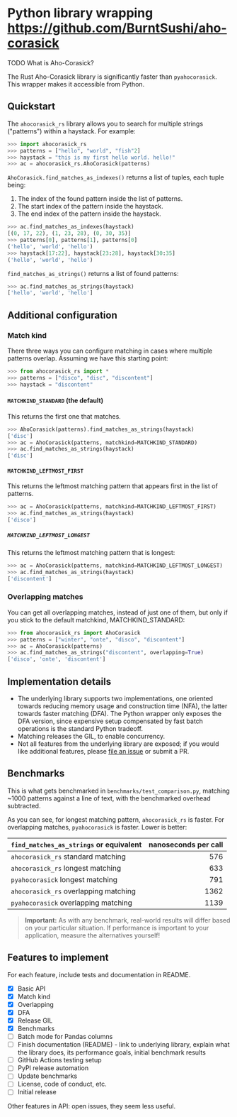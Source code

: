 # Python library wrapping https://github.com/BurntSushi/aho-corasick

TODO What is Aho-Corasick?

The Rust Aho-Corasick library is significantly faster than `pyahocorasick`.
This wrapper makes it accessible from Python.

## Quickstart

The `ahocorasick_rs` library allows you to search for multiple strings ("patterns") within a haystack.
For example:

```python
>>> import ahocorasick_rs
>>> patterns = ["hello", "world", "fish"2]
>>> haystack = "this is my first hello world. hello!"
>>> ac = ahocorasick_rs.AhoCorasick(patterns)
```

`AhoCorasick.find_matches_as_indexes()` returns a list of tuples, each tuple being:

1. The index of the found pattern inside the list of patterns.
2. The start index of the pattern inside the haystack.
3. The end index of the pattern inside the haystack.

```python
>>> ac.find_matches_as_indexes(haystack)
[(0, 17, 22), (1, 23, 28), (0, 30, 35)]
>>> patterns[0], patterns[1], patterns[0]
('hello', 'world', 'hello')
>>> haystack[17:22], haystack[23:28], haystack[30:35]
('hello', 'world', 'hello')
```

`find_matches_as_strings()` returns a list of found patterns:

```python
>>> ac.find_matches_as_strings(haystack)
['hello', 'world', 'hello']
```

## Additional configuration

### Match kind

There three ways you can configure matching in cases where multiple patterns overlap.
Assuming we have this starting point:

```python
>>> from ahocorasick_rs import *
>>> patterns = ["disco", "disc", "discontent"]
>>> haystack = "discontent"
```

#### `MATCHKIND_STANDARD` (the default)

This returns the first one that matches.

```python
>>> AhoCorasick(patterns).find_matches_as_strings(haystack)
['disc']
>>> ac = AhoCorasick(patterns, matchkind=MATCHKIND_STANDARD)
>>> ac.find_matches_as_strings(haystack)
['disc']
```

#### `MATCHKIND_LEFTMOST_FIRST`

This returns the leftmost matching pattern that appears first in the list of patterns.

```python
>>> ac = AhoCorasick(patterns, matchkind=MATCHKIND_LEFTMOST_FIRST)
>>> ac.find_matches_as_strings(haystack)
['disco']
```

##### `MATCHKIND_LEFTMOST_LONGEST`

This returns the leftmost matching pattern that is longest:

```python
>>> ac = AhoCorasick(patterns, matchkind=MATCHKIND_LEFTMOST_LONGEST)
>>> ac.find_matches_as_strings(haystack)
['discontent']
```

### Overlapping matches

You can get all overlapping matches, instead of just one of them, but only if you stick to the default matchkind, MATCHKIND_STANDARD:

```python
>>> from ahocorasick_rs import AhoCorasick
>>> patterns = ["winter", "onte", "disco", "discontent"]
>>> ac = AhoCorasick(patterns)
>>> ac.find_matches_as_strings("discontent", overlapping=True)
['disco', 'onte', 'discontent']
```

## Implementation details

* The underlying library supports two implementations, one oriented towards reducing memory usage and construction time (NFA), the latter towards faster matching (DFA).
  The Python wrapper only exposes the DFA version, since expensive setup compensated by fast batch operations is the standard Python tradeoff.
* Matching releases the GIL, to enable concurrency.
* Not all features from the underlying library are exposed; if you would like additional features, please [file an issue](https://github.com/g-research/ahocorasick_rs/issues/new) or submit a PR.

## Benchmarks

This is what gets benchmarked in `benchmarks/test_comparison.py`, matching ~1000 patterns against a line of text, with the benchmarked overhead subtracted.

As you can see, for longest matching pattern, `ahocorasick_rs` is faster. For overlapping matches, `pyahocorasick` is faster. Lower is better:

| `find_matches_as_strings` or equivalent | nanoseconds per call |
|-----------------------------------------|---------------------:|
| `ahocorasick_rs` standard matching      |                  576 |
| `ahocorasick_rs` longest matching       |                  633 |
| `pyahocorasick` longest matching        |                  791 |
| `ahocorasick_rs` overlapping matching   |                 1362 |
| `pyahocorasick` overlapping matching    |                 1139 |

> **Important:** As with any benchmark, real-world results will differ based on your particular situation. If performance is important to your application, measure the alternatives yourself!

## Features to implement

For each feature, include tests and documentation in README.

* [x] Basic API
* [x] Match kind
* [x] Overlapping
* [x] DFA
* [x] Release GIL
* [x] Benchmarks
* [ ] Batch mode for Pandas columns
* [ ] Finish documentation (README) - link to underlying library, explain what the library does, its performance goals, initial benchmark results
* [ ] GitHub Actions testing setup
* [ ] PyPI release automation
* [ ] Update benchmarks
* [ ] License, code of conduct, etc.
* [ ] Initial release

Other features in API: open issues, they seem less useful.
